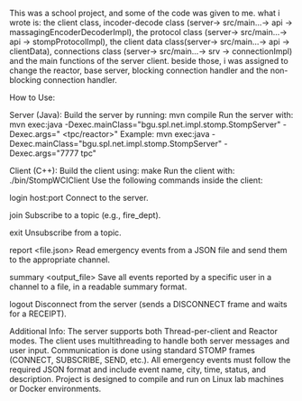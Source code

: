 This was a school project, and some of the code was given to me.
what i wrote is: the client class, incoder-decode class (server-> src/main...-> api -> massagingEncoderDecoderImpl), the protocol class (server-> src/main...-> api -> stompProtocolImpl),
the client data class(server-> src/main...-> api -> clientData), connections class (server-> src/main...-> srv -> connectionImpl) and the main functions of the server client.
beside those, i was assigned to change the reactor, base server, blocking connection handler and the non-blocking connection handler.


How to Use:

Server (Java):
Build the server by running: mvn compile
Run the server with: mvn exec:java -Dexec.mainClass="bgu.spl.net.impl.stomp.StompServer" -Dexec.args="<port> <tpc/reactor>"
Example: mvn exec:java -Dexec.mainClass="bgu.spl.net.impl.stomp.StompServer" -Dexec.args="7777 tpc"



Client (C++):
Build the client using: make
Run the client with: ./bin/StompWCIClient
Use the following commands inside the client:

login host:port <username> <password>
Connect to the server.

join <channel>
Subscribe to a topic (e.g., fire_dept).

exit <channel>
Unsubscribe from a topic.

report <file.json>
Read emergency events from a JSON file and send them to the appropriate channel.

summary <channel> <user> <output_file>
Save all events reported by a specific user in a channel to a file, in a readable summary format.

logout
Disconnect from the server (sends a DISCONNECT frame and waits for a RECEIPT).


Additional Info:
The server supports both Thread-per-client and Reactor modes.
The client uses multithreading to handle both server messages and user input.
Communication is done using standard STOMP frames (CONNECT, SUBSCRIBE, SEND, etc.).
All emergency events must follow the required JSON format and include event name, city, time, status, and description.
Project is designed to compile and run on Linux lab machines or Docker environments.





